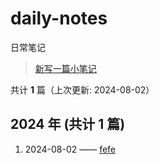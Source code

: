 # daily-notes

日常笔记

> [新写一篇小笔记](https://github.com/whisper-xiang/daily-notes/issues/new)

共计 **1** 篇（上次更新: 2024-08-02）

## 2024 年 (共计 1 篇)

1. 2024-08-02 —— [fefe](https://github.com/whisper-xiang/daily-notes/issues/13)
